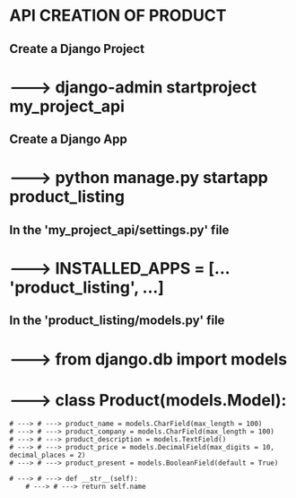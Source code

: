 # API CREATION OF PRODUCT 
## Create a Django Project
# ---> django-admin startproject my_project_api
## Create a Django App
# ---> python manage.py startapp product_listing
## In the 'my_project_api/settings.py' file
# ---> INSTALLED_APPS = [... 'product_listing', ...]
## In the 'product_listing/models.py' file
# ---> from django.db import models
# ---> class Product(models.Model):
    # ---> # ---> product_name = models.CharField(max_length = 100)
    # ---> # ---> product_company = models.CharField(max_length = 100)
    # ---> # ---> product_description = models.TextField()
    # ---> # ---> product_price = models.DecimalField(max_digits = 10, decimal_places = 2)
    # ---> # ---> product_present = models.BooleanField(default = True)

    # ---> # ---> def __str__(self):
        # ---> # ---> return self.name
